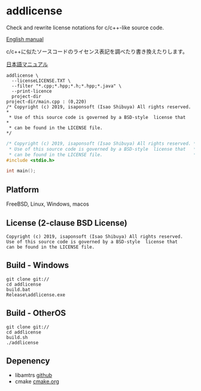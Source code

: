 # addlicense

Check and rewrite license notations for c/c++-like source code.

[English manual](README-en.md)


c/c++に似たソースコードのライセンス表記を調べたり書き換えたりします。

[日本語マニュアル](README-jp.md)


```shell
addlicense \
  --licenseLICENSE.TXT \
  --filter "*.cpp;*.hpp;*.h;*.hpp;*.java" \
  --print-licence
  project-dir
project-dir/main.cpp : (0,220)
/* Copyright (c) 2019, isaponsoft (Isao Shibuya) All rights reserved. *
 * Use of this source code is governed by a BSD-style  license that   *
 * can be found in the LICENSE file.                                  */
```

```c++
/* Copyright (c) 2019, isaponsoft (Isao Shibuya) All rights reserved. *
 * Use of this source code is governed by a BSD-style  license that   *
 * can be found in the LICENSE file.                                  */
#include <stdio.h>

int main();
```

## Platform

FreeBSD, Linux, Windows, macos

## License (2-clause BSD License)

```
Copyright (c) 2019, isaponsoft (Isao Shibuya) All rights reserved.
Use of this source code is governed by a BSD-style  license that 
can be found in the LICENSE file.
```

## Build - Windows

```shell
git clone git://
cd addlicense
build.bat
Release\addlicense.exe
```

## Build - OtherOS

```shell
git clone git://
cd addlicense
build.sh
./addlicense
```

## Depenency

* libamtrs [github](https://github.com/isaponsoft/libamtrs)
* cmake [cmake.org](https://cmake.org/)
